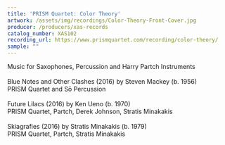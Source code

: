 ```yaml
---
title: 'PRISM Quartet: Color Theory'
artwork: /assets/img/recordings/Color-Theory-Front-Cover.jpg
producer: /producers/xas-records
catalog_number: XAS102
recording_url: https://www.prismquartet.com/recording/color-theory/
sample: ""
---
```

Music for Saxophones, Percussion and Harry Partch Instruments<br>
<br>
Blue Notes and Other Clashes (2016) by Steven Mackey (b. 1956)<br>
PRISM Quartet and Sō Percussion<br>
<br>
Future Lilacs (2016) by Ken Ueno (b. 1970)<br>
PRISM Quartet, Partch, Derek Johnson, Stratis Minakakis<br>
<br>
Skiagrafies (2016) by Stratis Minakakis (b. 1979)<br>
PRISM Quartet, Partch, Stratis Minakakis